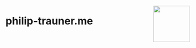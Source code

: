 <img align="right" src="https://secure.gravatar.com/avatar/8325743a54507f02086dbe03d282c63c?s=500" width="100"></img>
# philip-trauner.me
